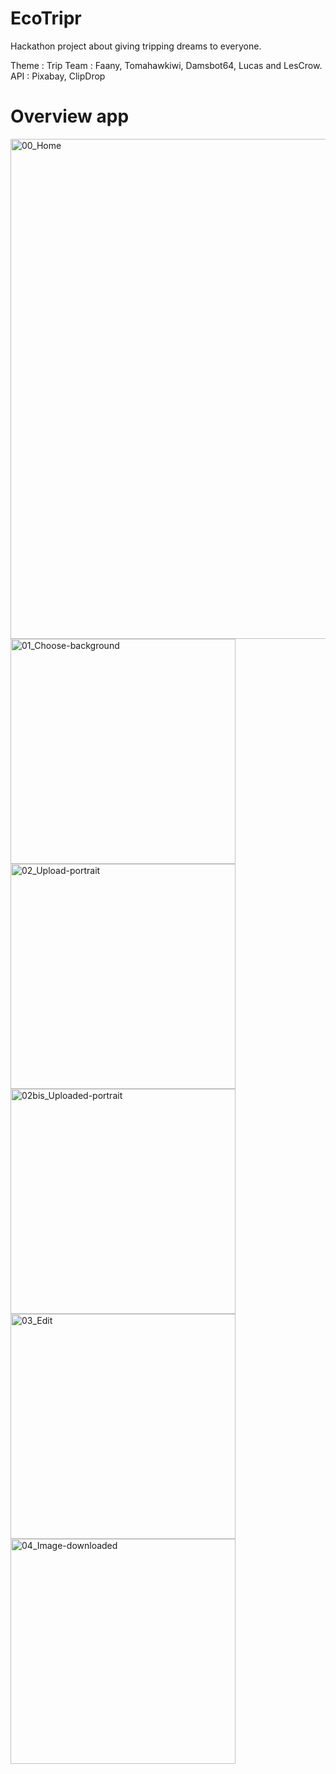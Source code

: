 # EcoTripr

Hackathon project about giving tripping dreams to everyone.

Theme : Trip
Team : Faany, Tomahawkiwi, Damsbot64, Lucas and LesCrow.
API : Pixabay, ClipDrop

# Overview app

<div display="flex">
<img height="800" alt="00_Home" src="https://user-images.githubusercontent.com/104623376/206724129-da021c1f-fd69-4f5a-8985-dea2498cb94a.png">
<img height="360" alt="01_Choose-background" src="https://user-images.githubusercontent.com/104623376/206724157-9f21c2b2-b9d1-4f29-8ad1-cb47f760b0ec.png">
<img height="360" alt="02_Upload-portrait" src="https://user-images.githubusercontent.com/104623376/206724211-a61d6a6e-c003-4b01-83ac-ccd03e70f581.png">
<img height="360" alt="02bis_Uploaded-portrait" src="https://user-images.githubusercontent.com/104623376/206724223-bd87a4e4-56f4-4a42-9586-77f4427b701c.png">
<img height="360" alt="03_Edit" src="https://user-images.githubusercontent.com/104623376/206724247-a57cbde9-804b-44f1-bc19-d60eae72d043.png">
<img height="360" alt="04_Image-downloaded" src="https://user-images.githubusercontent.com/104623376/206724323-ceace050-fb7d-48b6-809f-213ed010d57b.jpg">
</div>
